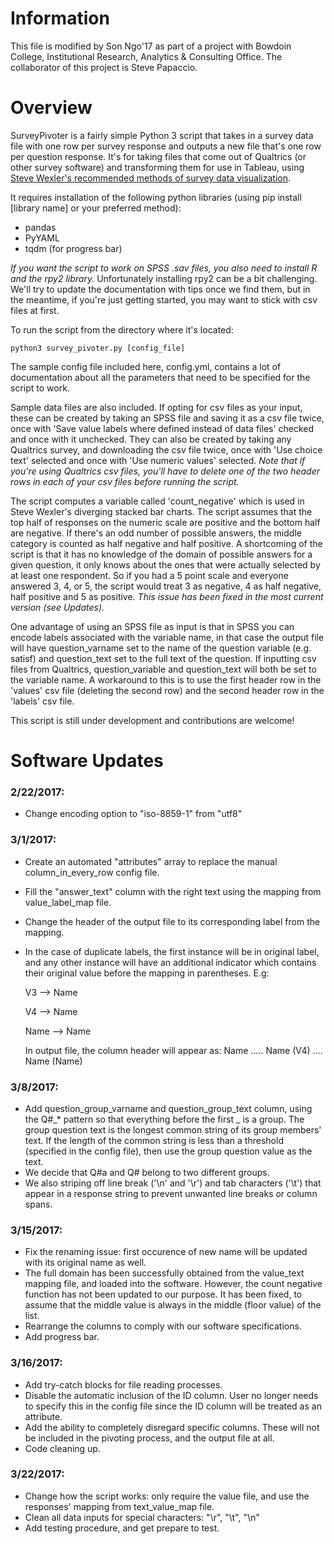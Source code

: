 # Information
This file is modified by Son Ngo'17 as part of a project with Bowdoin College, Institutional Research, Analytics & Consulting Office. The collaborator of this project is Steve Papaccio.

# Overview

SurveyPivoter is a fairly simple Python 3 script that takes in a survey data file with one row per survey response and outputs a new file that's one row per question response. It's for taking files that come out of Qualtrics (or other survey software) and transforming them for use in Tableau, using [Steve Wexler's recommended methods of survey data visualization](http://www.datarevelations.com/visualizing-survey-data).

It requires installation of the following python libraries (using pip install [library name] or your preferred method):
- pandas
- PyYAML
- tqdm (for progress bar)

*If you want the script to work on SPSS .sav files, you also need to install R and the rpy2 library.* Unfortunately installing rpy2 can be a bit challenging. We'll try to update the documentation with tips once we find them, but in the meantime, if you're just getting started, you may want to stick with csv files at first. 
 
To run the script from the directory where it's located:

```
python3 survey_pivoter.py [config_file]
```

The sample config file included here, config.yml, contains a lot of documentation about all the parameters that need to be specified for the script to work.

Sample data files are also included. If opting for csv files as your input, these can be created by taking an SPSS file and saving it as a csv file twice, once with 'Save value labels where defined instead of data files' checked and once with it unchecked. They can also be created by taking any Qualtrics survey, and downloading the csv file twice, once with 'Use choice text' selected and once with 'Use numeric values' selected. *Note that if you're using Qualtrics csv files, you'll have to delete one of the two header rows in each of your csv files before running the script.*

The script computes a variable called 'count_negative' which is used in Steve Wexler's diverging stacked bar charts. The script assumes that the top half of responses on the numeric scale are positive and the bottom half are negative. If there's an odd number of possible answers, the middle category is counted as half negative and half positive. A shortcoming of the script is that it has no knowledge of the domain of possible answers for a given question, it only knows about the ones that were actually selected by at least one respondent. So if you had a 5 point scale and everyone answered 3, 4, or 5, the script would treat 3 as negative, 4 as half negative, half positive and 5 as positive. *This issue has been fixed in the most current version (see Updates).*

One advantage of using an SPSS file as input is that in SPSS you can encode labels associated with the variable name, in that case the output file will have question_varname set to the name of the question variable (e.g. satisf) and question_text set to the full text of the question. If inputting csv files from Qualtrics, question_variable and question_text will both be set to the variable name. A workaround to this is to use the first header row in the 'values' csv file (deleting the second row) and the second header row in the 'labels' csv file.

This script is still under development and contributions are welcome!

# Software Updates
### 2/22/2017:
- Change encoding option to "iso-8859-1" from "utf8"

### 3/1/2017:
- Create an automated "attributes" array to replace the manual column_in_every_row config file.
- Fill the "answer_text" column with the right text using the mapping from value_label_map file.
- Change the header of the output file to its corresponding label from the mapping.
- In the case of duplicate labels, the first instance will be in original label, and any other instance will have an additional indicator which contains their original value before the mapping in parentheses. 
E.g:

	V3 --> Name

	V4 --> Name

	Name --> Name

	In output file, the column header will appear as: Name ..... Name (V4) .... Name (Name)

### 3/8/2017:
- Add question_group_varname and question_group_text column, using the Q#_* pattern so that everything 
before the first _ is a group. The group question text is the longest common string of its group members' text. If the length of the common string is less than a threshold (specified in the config file), then use the group question value as the text.
- We decide that Q#a and Q# belong to two different groups.
- We also striping off line break ('\n' and '\r') and tab characters ('\t') that appear in a response string to prevent unwanted line breaks or column spans.

### 3/15/2017:
- Fix the renaming issue: first occurence of new name will be updated with its original name as well.
- The full domain has been successfully obtained from the value_text mapping file, and loaded into the software. However, the count negative function has not been updated to our purpose. It has been fixed, to assume that the middle value is always in the middle (floor value) of the list.
- Rearrange the columns to comply with our software specifications.
- Add progress bar.

### 3/16/2017:
- Add try-catch blocks for file reading processes.
- Disable the automatic inclusion of the ID column. User no longer needs to specify this in the config file since the ID column will be treated as an attribute.
- Add the ability to completely disregard specific columns. These will not be included in the pivoting process, and the output file at all.
- Code cleaning up.

### 3/22/2017:
- Change how the script works: only require the value file, and use the responses' mapping from text_value_map file.
- Clean all data inputs for special characters: "\r", "\t", "\n"
- Add testing procedure, and get prepare to test.